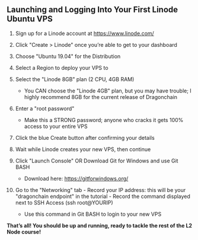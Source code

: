 ## Launching and Logging Into Your First Linode Ubuntu VPS

 1. Sign up for a Linode account at https://www.linode.com/
 
 2. Click "Create > Linode" once you’re able to get to your dashboard
 
 3. Choose "Ubuntu 19.04" for the Distribution
 
 4. Select a Region to deploy your VPS to
 
 5. Select the "Linode 8GB" plan (2 CPU, 4GB RAM)
    - You CAN choose the "Linode 4GB" plan, but you may have trouble; I highly recommend 8GB for the current release of Dragonchain
 
 6. Enter a "root password" 
    - Make this a STRONG password; anyone who cracks it gets 100% access to your entire VPS
   
 7. Click the blue Create button after confirming your details
 
 8. Wait while Linode creates your new VPS, then continue
 
 9. Click "Launch Console" OR Download Git for Windows and use Git BASH 
    - Download here: https://gitforwindows.org/
   
 10. Go to the "Networking" tab
    - Record your IP address: this will be your "dragonchain endpoint" in the tutorial
    - Record the command displayed next to SSH Access (ssh root@YOURIP)
      - Use this command in Git BASH to login to your new VPS

**That’s all! You should be up and running, ready to tackle the rest of the L2 Node course!**
